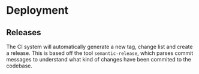 # Deployment

## Releases
The CI system will automatically generate a new tag, change list
and create a release. This is based off the tool `semantic-release`,
which parses commit messages to understand what kind of changes
have been commited to the codebase. 


